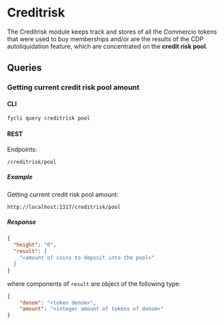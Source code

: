 # Creditrisk

The Creditrisk module keeps track and stores of all the Commercio tokens that were used to buy memberships and/or 
are the results of the CDP autoliquidation feature, which are concentrated on the **credit risk pool**.

## Queries

### Getting current credit risk pool amount

#### CLI

```bash
fycli query creditrisk pool
```

#### REST

Endpoints:
     
```
/creditrisk/pool
```

##### Example 

Getting current credit risk pool amount:

```
http://localhost:1317/creditrisk/pool
```

##### Response
```json
{
  "height": "0",
  "result": [
    "<amount of coins to deposit into the pool>"
  ]
}
```

where components of `result` are object of the following type:

```json
{
    "denom": "<token denom>",
    "amount": "<integer amount of tokens of denom>"
}